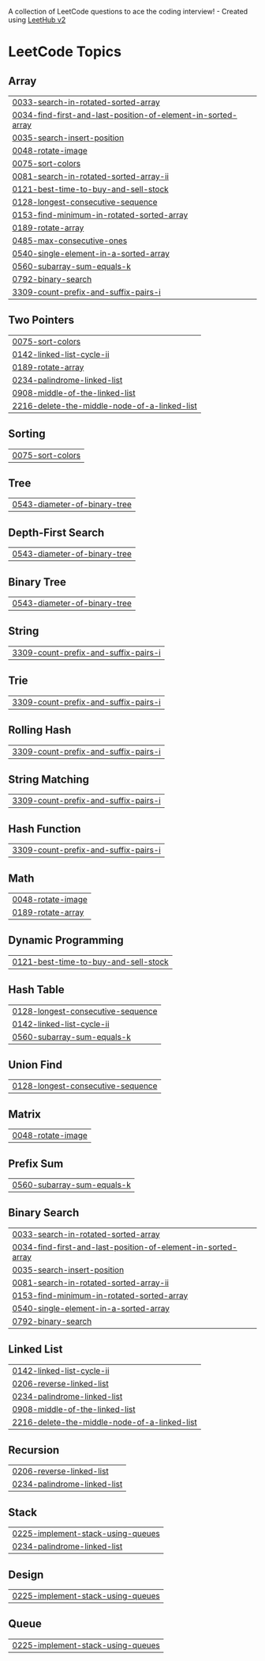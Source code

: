 A collection of LeetCode questions to ace the coding interview! - Created using [LeetHub v2](https://github.com/arunbhardwaj/LeetHub-2.0)
<!---LeetCode Topics Start-->
# LeetCode Topics
## Array
|  |
| ------- |
| [0033-search-in-rotated-sorted-array](https://github.com/garvitr02/LeetCode/tree/master/0033-search-in-rotated-sorted-array) |
| [0034-find-first-and-last-position-of-element-in-sorted-array](https://github.com/garvitr02/LeetCode/tree/master/0034-find-first-and-last-position-of-element-in-sorted-array) |
| [0035-search-insert-position](https://github.com/garvitr02/LeetCode/tree/master/0035-search-insert-position) |
| [0048-rotate-image](https://github.com/garvitr02/LeetCode/tree/master/0048-rotate-image) |
| [0075-sort-colors](https://github.com/garvitr02/LeetCode/tree/master/0075-sort-colors) |
| [0081-search-in-rotated-sorted-array-ii](https://github.com/garvitr02/LeetCode/tree/master/0081-search-in-rotated-sorted-array-ii) |
| [0121-best-time-to-buy-and-sell-stock](https://github.com/garvitr02/LeetCode/tree/master/0121-best-time-to-buy-and-sell-stock) |
| [0128-longest-consecutive-sequence](https://github.com/garvitr02/LeetCode/tree/master/0128-longest-consecutive-sequence) |
| [0153-find-minimum-in-rotated-sorted-array](https://github.com/garvitr02/LeetCode/tree/master/0153-find-minimum-in-rotated-sorted-array) |
| [0189-rotate-array](https://github.com/garvitr02/LeetCode/tree/master/0189-rotate-array) |
| [0485-max-consecutive-ones](https://github.com/garvitr02/LeetCode/tree/master/0485-max-consecutive-ones) |
| [0540-single-element-in-a-sorted-array](https://github.com/garvitr02/LeetCode/tree/master/0540-single-element-in-a-sorted-array) |
| [0560-subarray-sum-equals-k](https://github.com/garvitr02/LeetCode/tree/master/0560-subarray-sum-equals-k) |
| [0792-binary-search](https://github.com/garvitr02/LeetCode/tree/master/0792-binary-search) |
| [3309-count-prefix-and-suffix-pairs-i](https://github.com/garvitr02/LeetCode/tree/master/3309-count-prefix-and-suffix-pairs-i) |
## Two Pointers
|  |
| ------- |
| [0075-sort-colors](https://github.com/garvitr02/LeetCode/tree/master/0075-sort-colors) |
| [0142-linked-list-cycle-ii](https://github.com/garvitr02/LeetCode/tree/master/0142-linked-list-cycle-ii) |
| [0189-rotate-array](https://github.com/garvitr02/LeetCode/tree/master/0189-rotate-array) |
| [0234-palindrome-linked-list](https://github.com/garvitr02/LeetCode/tree/master/0234-palindrome-linked-list) |
| [0908-middle-of-the-linked-list](https://github.com/garvitr02/LeetCode/tree/master/0908-middle-of-the-linked-list) |
| [2216-delete-the-middle-node-of-a-linked-list](https://github.com/garvitr02/LeetCode/tree/master/2216-delete-the-middle-node-of-a-linked-list) |
## Sorting
|  |
| ------- |
| [0075-sort-colors](https://github.com/garvitr02/LeetCode/tree/master/0075-sort-colors) |
## Tree
|  |
| ------- |
| [0543-diameter-of-binary-tree](https://github.com/garvitr02/LeetCode/tree/master/0543-diameter-of-binary-tree) |
## Depth-First Search
|  |
| ------- |
| [0543-diameter-of-binary-tree](https://github.com/garvitr02/LeetCode/tree/master/0543-diameter-of-binary-tree) |
## Binary Tree
|  |
| ------- |
| [0543-diameter-of-binary-tree](https://github.com/garvitr02/LeetCode/tree/master/0543-diameter-of-binary-tree) |
## String
|  |
| ------- |
| [3309-count-prefix-and-suffix-pairs-i](https://github.com/garvitr02/LeetCode/tree/master/3309-count-prefix-and-suffix-pairs-i) |
## Trie
|  |
| ------- |
| [3309-count-prefix-and-suffix-pairs-i](https://github.com/garvitr02/LeetCode/tree/master/3309-count-prefix-and-suffix-pairs-i) |
## Rolling Hash
|  |
| ------- |
| [3309-count-prefix-and-suffix-pairs-i](https://github.com/garvitr02/LeetCode/tree/master/3309-count-prefix-and-suffix-pairs-i) |
## String Matching
|  |
| ------- |
| [3309-count-prefix-and-suffix-pairs-i](https://github.com/garvitr02/LeetCode/tree/master/3309-count-prefix-and-suffix-pairs-i) |
## Hash Function
|  |
| ------- |
| [3309-count-prefix-and-suffix-pairs-i](https://github.com/garvitr02/LeetCode/tree/master/3309-count-prefix-and-suffix-pairs-i) |
## Math
|  |
| ------- |
| [0048-rotate-image](https://github.com/garvitr02/LeetCode/tree/master/0048-rotate-image) |
| [0189-rotate-array](https://github.com/garvitr02/LeetCode/tree/master/0189-rotate-array) |
## Dynamic Programming
|  |
| ------- |
| [0121-best-time-to-buy-and-sell-stock](https://github.com/garvitr02/LeetCode/tree/master/0121-best-time-to-buy-and-sell-stock) |
## Hash Table
|  |
| ------- |
| [0128-longest-consecutive-sequence](https://github.com/garvitr02/LeetCode/tree/master/0128-longest-consecutive-sequence) |
| [0142-linked-list-cycle-ii](https://github.com/garvitr02/LeetCode/tree/master/0142-linked-list-cycle-ii) |
| [0560-subarray-sum-equals-k](https://github.com/garvitr02/LeetCode/tree/master/0560-subarray-sum-equals-k) |
## Union Find
|  |
| ------- |
| [0128-longest-consecutive-sequence](https://github.com/garvitr02/LeetCode/tree/master/0128-longest-consecutive-sequence) |
## Matrix
|  |
| ------- |
| [0048-rotate-image](https://github.com/garvitr02/LeetCode/tree/master/0048-rotate-image) |
## Prefix Sum
|  |
| ------- |
| [0560-subarray-sum-equals-k](https://github.com/garvitr02/LeetCode/tree/master/0560-subarray-sum-equals-k) |
## Binary Search
|  |
| ------- |
| [0033-search-in-rotated-sorted-array](https://github.com/garvitr02/LeetCode/tree/master/0033-search-in-rotated-sorted-array) |
| [0034-find-first-and-last-position-of-element-in-sorted-array](https://github.com/garvitr02/LeetCode/tree/master/0034-find-first-and-last-position-of-element-in-sorted-array) |
| [0035-search-insert-position](https://github.com/garvitr02/LeetCode/tree/master/0035-search-insert-position) |
| [0081-search-in-rotated-sorted-array-ii](https://github.com/garvitr02/LeetCode/tree/master/0081-search-in-rotated-sorted-array-ii) |
| [0153-find-minimum-in-rotated-sorted-array](https://github.com/garvitr02/LeetCode/tree/master/0153-find-minimum-in-rotated-sorted-array) |
| [0540-single-element-in-a-sorted-array](https://github.com/garvitr02/LeetCode/tree/master/0540-single-element-in-a-sorted-array) |
| [0792-binary-search](https://github.com/garvitr02/LeetCode/tree/master/0792-binary-search) |
## Linked List
|  |
| ------- |
| [0142-linked-list-cycle-ii](https://github.com/garvitr02/LeetCode/tree/master/0142-linked-list-cycle-ii) |
| [0206-reverse-linked-list](https://github.com/garvitr02/LeetCode/tree/master/0206-reverse-linked-list) |
| [0234-palindrome-linked-list](https://github.com/garvitr02/LeetCode/tree/master/0234-palindrome-linked-list) |
| [0908-middle-of-the-linked-list](https://github.com/garvitr02/LeetCode/tree/master/0908-middle-of-the-linked-list) |
| [2216-delete-the-middle-node-of-a-linked-list](https://github.com/garvitr02/LeetCode/tree/master/2216-delete-the-middle-node-of-a-linked-list) |
## Recursion
|  |
| ------- |
| [0206-reverse-linked-list](https://github.com/garvitr02/LeetCode/tree/master/0206-reverse-linked-list) |
| [0234-palindrome-linked-list](https://github.com/garvitr02/LeetCode/tree/master/0234-palindrome-linked-list) |
## Stack
|  |
| ------- |
| [0225-implement-stack-using-queues](https://github.com/garvitr02/LeetCode/tree/master/0225-implement-stack-using-queues) |
| [0234-palindrome-linked-list](https://github.com/garvitr02/LeetCode/tree/master/0234-palindrome-linked-list) |
## Design
|  |
| ------- |
| [0225-implement-stack-using-queues](https://github.com/garvitr02/LeetCode/tree/master/0225-implement-stack-using-queues) |
## Queue
|  |
| ------- |
| [0225-implement-stack-using-queues](https://github.com/garvitr02/LeetCode/tree/master/0225-implement-stack-using-queues) |
<!---LeetCode Topics End-->